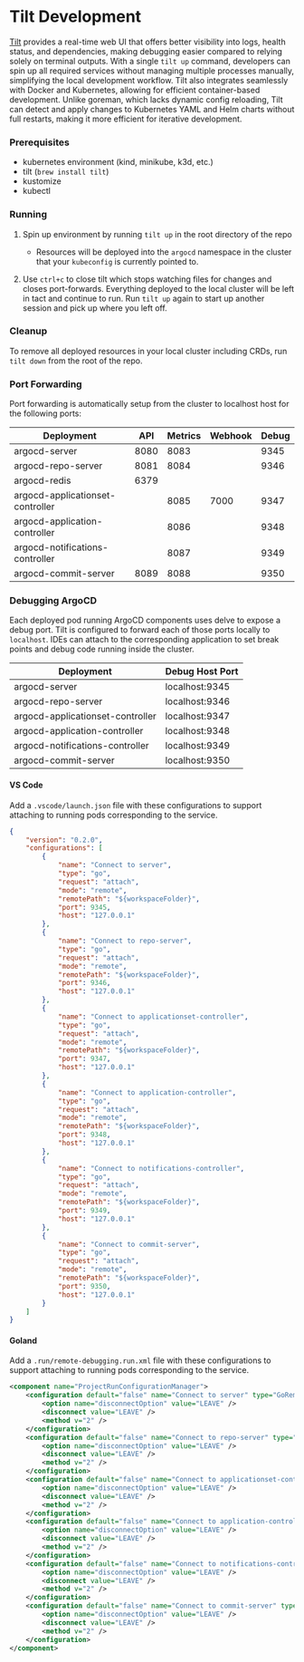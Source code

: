 # Tilt Development

[Tilt](https://tilt.dev/) provides a real-time web UI that offers better visibility into logs, health status, and dependencies, making debugging easier compared to relying solely on terminal outputs. With a single `tilt up` command, developers can spin up all required services without managing multiple processes manually, simplifying the local development workflow. Tilt also integrates seamlessly with Docker and Kubernetes, allowing for efficient container-based development. Unlike goreman, which lacks dynamic config reloading, Tilt can detect and apply changes to Kubernetes YAML and Helm charts without full restarts, making it more efficient for iterative development.

### Prerequisites
* kubernetes environment (kind, minikube, k3d, etc.)
* tilt (`brew install tilt`)
* kustomize
* kubectl

### Running
1. Spin up environment by running `tilt up` in the root directory of the repo
    * Resources will be deployed into the `argocd` namespace in the cluster that your `kubeconfig` is currently pointed to. 

2. Use `ctrl+c` to close tilt which stops watching files for changes and closes port-forwards. Everything deployed to the local cluster will be left in tact and continue to run. Run `tilt up` again to start up another session and pick up where you left off.   

### Cleanup
To remove all deployed resources in your local cluster including CRDs, run `tilt down` from the root of the repo. 

### Port Forwarding
Port forwarding is automatically setup from the cluster to localhost host for the following ports:

| Deployment | API | Metrics | Webhook | Debug |
|------------|-----|---------|---------|-------|
| argocd-server | 8080 | 8083 | | 9345 |
| argocd-repo-server | 8081 | 8084 | | 9346 |
| argocd-redis | 6379 | | | |
| argocd-applicationset-controller | | 8085 | 7000 | 9347 |
| argocd-application-controller | | 8086 | | 9348 |
| argocd-notifications-controller | | 8087 | | 9349 |
| argocd-commit-server | 8089 | 8088 | | 9350 |

### Debugging ArgoCD
Each deployed pod running ArgoCD components uses delve to expose a debug port. Tilt is configured to forward each of those ports locally to `localhost`. IDEs can attach to the corresponding application to set break points and debug code running inside the cluster. 

| Deployment | Debug Host Port |
|-----------|------------|
| argocd-server | localhost:9345 |
| argocd-repo-server | localhost:9346 |
| argocd-applicationset-controller | localhost:9347 |
| argocd-application-controller | localhost:9348 |
| argocd-notifications-controller | localhost:9349 |
| argocd-commit-server | localhost:9350 |


#### VS Code
Add a `.vscode/launch.json` file with these configurations to support attaching to running pods corresponding to the service. 


```json
{
    "version": "0.2.0",
    "configurations": [
        {
            "name": "Connect to server",
            "type": "go",
            "request": "attach",
            "mode": "remote",
            "remotePath": "${workspaceFolder}",
            "port": 9345,
            "host": "127.0.0.1"
        },
        {
            "name": "Connect to repo-server",
            "type": "go",
            "request": "attach",
            "mode": "remote",
            "remotePath": "${workspaceFolder}",
            "port": 9346,
            "host": "127.0.0.1"
        },
        {
            "name": "Connect to applicationset-controller",
            "type": "go",
            "request": "attach",
            "mode": "remote",
            "remotePath": "${workspaceFolder}",
            "port": 9347,
            "host": "127.0.0.1"
        },
        {
            "name": "Connect to application-controller",
            "type": "go",
            "request": "attach",
            "mode": "remote",
            "remotePath": "${workspaceFolder}",
            "port": 9348,
            "host": "127.0.0.1"
        },
        {
            "name": "Connect to notifications-controller",
            "type": "go",
            "request": "attach",
            "mode": "remote",
            "remotePath": "${workspaceFolder}",
            "port": 9349,
            "host": "127.0.0.1"
        },
        {
            "name": "Connect to commit-server",
            "type": "go",
            "request": "attach",
            "mode": "remote",
            "remotePath": "${workspaceFolder}",
            "port": 9350,
            "host": "127.0.0.1"
        }
    ]
}
```

#### Goland
Add a `.run/remote-debugging.run.xml` file with these configurations to support attaching to running pods corresponding to the service. 

```xml
<component name="ProjectRunConfigurationManager">
    <configuration default="false" name="Connect to server" type="GoRemoteDebugConfigurationType" factoryName="Go Remote" focusToolWindowBeforeRun="true" port="9345">
        <option name="disconnectOption" value="LEAVE" />
        <disconnect value="LEAVE" />
        <method v="2" />
    </configuration>
    <configuration default="false" name="Connect to repo-server" type="GoRemoteDebugConfigurationType" factoryName="Go Remote" focusToolWindowBeforeRun="true" port="9346">
        <option name="disconnectOption" value="LEAVE" />
        <disconnect value="LEAVE" />
        <method v="2" />
    </configuration>
    <configuration default="false" name="Connect to applicationset-controller" type="GoRemoteDebugConfigurationType" factoryName="Go Remote" focusToolWindowBeforeRun="true" port="9347">
        <option name="disconnectOption" value="LEAVE" />
        <disconnect value="LEAVE" />
        <method v="2" />
    </configuration>
    <configuration default="false" name="Connect to application-controller" type="GoRemoteDebugConfigurationType" factoryName="Go Remote" focusToolWindowBeforeRun="true" port="9348">
        <option name="disconnectOption" value="LEAVE" />
        <disconnect value="LEAVE" />
        <method v="2" />
    </configuration>
    <configuration default="false" name="Connect to notifications-controller" type="GoRemoteDebugConfigurationType" factoryName="Go Remote" focusToolWindowBeforeRun="true" port="9349">
        <option name="disconnectOption" value="LEAVE" />
        <disconnect value="LEAVE" />
        <method v="2" />
    </configuration>
    <configuration default="false" name="Connect to commit-server" type="GoRemoteDebugConfigurationType" factoryName="Go Remote" focusToolWindowBeforeRun="true" port="9350">
        <option name="disconnectOption" value="LEAVE" />
        <disconnect value="LEAVE" />
        <method v="2" />
    </configuration>
</component>
```